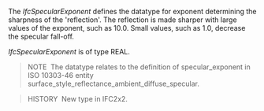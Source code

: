 ﻿The _IfcSpecularExponent_ defines the datatype for exponent determining the sharpness of the 'reflection'. The reflection is made sharper with large values of the exponent, such as 10.0. Small values, such as 1.0, decrease the specular fall-off.

_IfcSpecularExponent_ is of type REAL.

> NOTE&nbsp; The datatype relates to the definition of specular_exponent in ISO 10303-46 entity surface_style_reflectance_ambient_diffuse_specular.

> HISTORY&nbsp; New type in IFC2x2.
